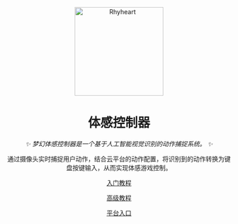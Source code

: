 <p align="center">
  <a href="https://docs.drea.cc">
    <img src="https://docs.drea.cc/logo-with-shadow.png" width="200" height="200" alt="Rhyheart">
  </a>
</p>

<div align="center">

  # 体感控制器
  
  _✨ 梦幻体感控制器是一个基于人工智能视觉识别的动作捕捉系统。 ✨_
  
  通过摄像头实时捕捉用户动作，结合云平台的动作配置，将识别到的动作转换为键盘按键输入，从而实现体感游戏控制。

[入门教程](https://docs.drea.cc/sense/primary)

[高级教程](https://docs.drea.cc/sense/high)

[平台入口](https://cloud.drea.cc/ai-sense)

</div>
